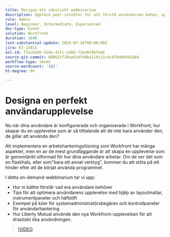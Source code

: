 ```yaml
---
title: Designa ett idealiskt webbinarium
description: Upptäck peer-insikter för att förstå användarnas behov, optimera upplevelser med mallar och kontrollpaneler, hantera förfrågningar och lär dig av Liberty Mutual's Workfront success.
role: Admin
level: Beginner, Intermediate, Experienced
doc-type: Event
solution: Workfront
duration: 3640
last-substantial-update: 2024-07-16T00:00:00Z
jira: KT-15811
exl-id: f7acb26b-528a-41fc-a38d-73ed078bfda6
source-git-commit: 088615f28aa91dfd4ba119c11c4c9f8a89441d84
workflow-type: tm+mt
source-wordcount: '162'
ht-degree: 0%

---
```


# Designa en perfekt användarupplevelse

Nu när dina användare är konfigurerade och organiserade i Workfront, hur skapar du en upplevelse som är så tilltalande att de inte bara använder den, de gillar att använda den?

Att implementera en arbetshanteringslösning som Workfront har många aspekter, men en av de mest grundläggande är att skapa en upplevelse som är genomtänkt utformad för hur dina användare arbetar. Om de ser det som en flaskhals, eller som&quot;bara ett annat verktyg&quot;, kommer du att stöta på ett hinder efter att de börjat använda programmet.

I detta on-demand-webbinarium tar vi upp:

* Hur ni bättre förstår vad era användare behöver
* Tips för att optimera användarens upplevelse med hjälp av layoutmallar, instrumentpaneler och häftstift
* Exempel på köer för systemadministratörsbegäran och kontrollpaneler för användarhantering
* Hur Liberty Mutual använde den nya Workfront-upplevelsen för att drastiskt öka användningen.

>[!VIDEO](https://video.tv.adobe.com/v/3431005/?learn=on)
